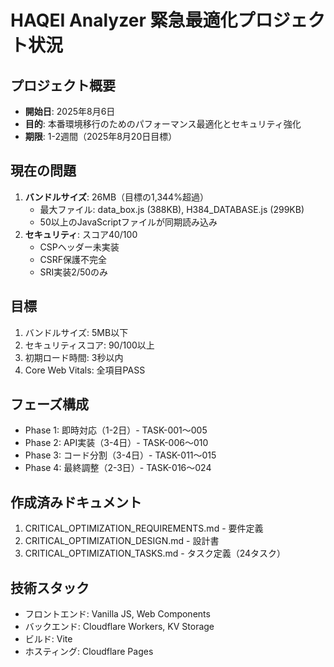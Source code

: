 # HAQEI Analyzer 緊急最適化プロジェクト状況

## プロジェクト概要
- **開始日**: 2025年8月6日
- **目的**: 本番環境移行のためのパフォーマンス最適化とセキュリティ強化
- **期限**: 1-2週間（2025年8月20日目標）

## 現在の問題
1. **バンドルサイズ**: 26MB（目標の1,344%超過）
   - 最大ファイル: data_box.js (388KB), H384_DATABASE.js (299KB)
   - 50以上のJavaScriptファイルが同期読み込み
2. **セキュリティ**: スコア40/100
   - CSPヘッダー未実装
   - CSRF保護不完全
   - SRI実装2/50のみ

## 目標
1. バンドルサイズ: 5MB以下
2. セキュリティスコア: 90/100以上
3. 初期ロード時間: 3秒以内
4. Core Web Vitals: 全項目PASS

## フェーズ構成
- Phase 1: 即時対応（1-2日）- TASK-001〜005
- Phase 2: API実装（3-4日）- TASK-006〜010
- Phase 3: コード分割（3-4日）- TASK-011〜015
- Phase 4: 最終調整（2-3日）- TASK-016〜024

## 作成済みドキュメント
1. CRITICAL_OPTIMIZATION_REQUIREMENTS.md - 要件定義
2. CRITICAL_OPTIMIZATION_DESIGN.md - 設計書
3. CRITICAL_OPTIMIZATION_TASKS.md - タスク定義（24タスク）

## 技術スタック
- フロントエンド: Vanilla JS, Web Components
- バックエンド: Cloudflare Workers, KV Storage
- ビルド: Vite
- ホスティング: Cloudflare Pages
